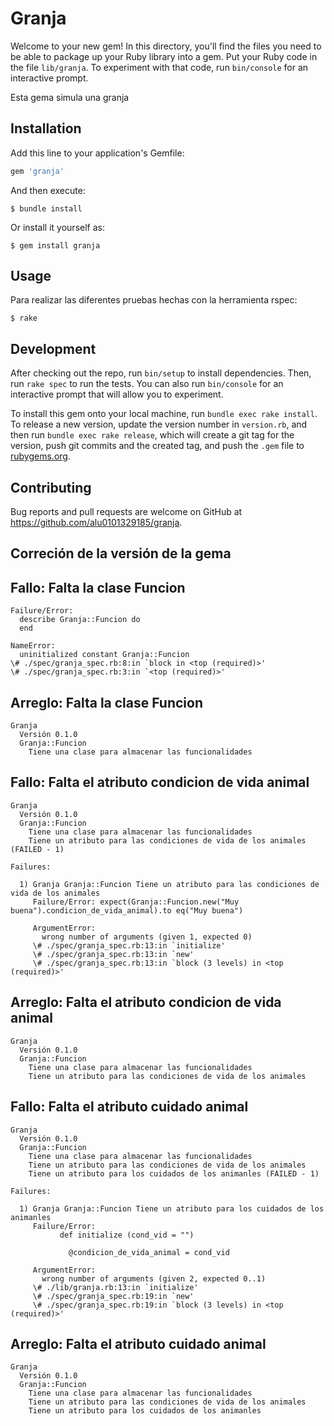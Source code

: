 # Granja

Welcome to your new gem! In this directory, you'll find the files you need to be able to package up your Ruby library into a gem. Put your Ruby code in the file `lib/granja`. To experiment with that code, run `bin/console` for an interactive prompt.

Esta gema simula una granja

## Installation

Add this line to your application's Gemfile:

```ruby
gem 'granja'
```

And then execute:

    $ bundle install

Or install it yourself as:

    $ gem install granja

## Usage

Para realizar las diferentes pruebas hechas con la herramienta rspec:
```
$ rake
```

## Development

After checking out the repo, run `bin/setup` to install dependencies. Then, run `rake spec` to run the tests. You can also run `bin/console` for an interactive prompt that will allow you to experiment.

To install this gem onto your local machine, run `bundle exec rake install`. To release a new version, update the version number in `version.rb`, and then run `bundle exec rake release`, which will create a git tag for the version, push git commits and the created tag, and push the `.gem` file to [rubygems.org](https://rubygems.org).

## Contributing

Bug reports and pull requests are welcome on GitHub at https://github.com/alu0101329185/granja.

## Correción de la versión de la gema

## Fallo: Falta la clase Funcion
```
Failure/Error:
  describe Granja::Funcion do
  end

NameError:
  uninitialized constant Granja::Funcion
\# ./spec/granja_spec.rb:8:in `block in <top (required)>'
\# ./spec/granja_spec.rb:3:in `<top (required)>'
```

## Arreglo: Falta la clase Funcion
```
Granja
  Versión 0.1.0
  Granja::Funcion
    Tiene una clase para almacenar las funcionalidades
```

## Fallo: Falta el atributo condicion de vida animal
```
Granja
  Versión 0.1.0
  Granja::Funcion
    Tiene una clase para almacenar las funcionalidades
    Tiene un atributo para las condiciones de vida de los animales (FAILED - 1)

Failures:

  1) Granja Granja::Funcion Tiene un atributo para las condiciones de vida de los animales
     Failure/Error: expect(Granja::Funcion.new("Muy buena").condicion_de_vida_animal).to eq("Muy buena")
     
     ArgumentError:
       wrong number of arguments (given 1, expected 0)
     \# ./spec/granja_spec.rb:13:in `initialize'
     \# ./spec/granja_spec.rb:13:in `new'
     \# ./spec/granja_spec.rb:13:in `block (3 levels) in <top (required)>'
```

## Arreglo: Falta el atributo condicion de vida animal
```
Granja
  Versión 0.1.0
  Granja::Funcion
    Tiene una clase para almacenar las funcionalidades
    Tiene un atributo para las condiciones de vida de los animales
```

## Fallo: Falta el atributo cuidado animal
```
Granja
  Versión 0.1.0
  Granja::Funcion
    Tiene una clase para almacenar las funcionalidades
    Tiene un atributo para las condiciones de vida de los animales
    Tiene un atributo para los cuidados de los animanles (FAILED - 1)

Failures:

  1) Granja Granja::Funcion Tiene un atributo para los cuidados de los animanles
     Failure/Error:
           def initialize (cond_vid = "")
       
             @condicion_de_vida_animal = cond_vid
     
     ArgumentError:
       wrong number of arguments (given 2, expected 0..1)
     \# ./lib/granja.rb:13:in `initialize'
     \# ./spec/granja_spec.rb:19:in `new'
     \# ./spec/granja_spec.rb:19:in `block (3 levels) in <top (required)>'
```

## Arreglo: Falta el atributo cuidado animal
```
Granja
  Versión 0.1.0
  Granja::Funcion
    Tiene una clase para almacenar las funcionalidades
    Tiene un atributo para las condiciones de vida de los animales
    Tiene un atributo para los cuidados de los animanles
```

